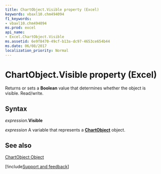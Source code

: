 ```yaml
---
title: ChartObject.Visible property (Excel)
keywords: vbaxl10.chm494094
f1_keywords:
- vbaxl10.chm494094
ms.prod: excel
api_name:
- Excel.ChartObject.Visible
ms.assetid: 6e9f8470-49cf-b13a-dc97-4653ce654b44
ms.date: 06/08/2017
localization_priority: Normal
---
```



# ChartObject.Visible property (Excel)

Returns or sets a  **Boolean** value that determines whether the object is visible. Read/write.


## Syntax

_expression_.**Visible**

_expression_ A variable that represents a **[ChartObject](Excel.ChartObject.md)** object.


## See also


[ChartObject Object](Excel.ChartObject.md)

[!include[Support and feedback](~/includes/feedback-boilerplate.md)]